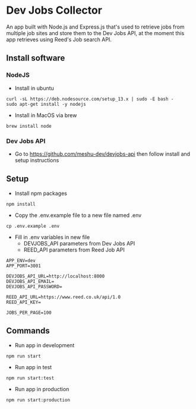 # Dev Jobs Collector

An app built with Node.js and Express.js that's used to retrieve jobs from multiple job sites and store them to the Dev Jobs API, at the moment this app retrieves using Reed's Job search API. 

## Install software
### NodeJS
- Install in ubuntu
```
curl -sL https://deb.nodesource.com/setup_13.x | sudo -E bash -
sudo apt-get install -y nodejs
```
- Install in MacOS via brew 
```
brew install node
```
### Dev Jobs API
- Go to https://github.com/meshu-dev/devjobs-api then follow install and setup instructions

## Setup 
- Install npm packages
```
npm install
```
- Copy the .env.example file to a new file named .env
```
cp .env.example .env
```
- Fill in .env variables in new file
    - DEVJOBS_API parameters from Dev Jobs API
    - REED_API parameters from Reed Job API
```
APP_ENV=dev
APP_PORT=3001

DEVJOBS_API_URL=http://localhost:8000
DEVJOBS_API_EMAIL=
DEVJOBS_API_PASSWORD=

REED_API_URL=https://www.reed.co.uk/api/1.0
REED_API_KEY=

JOBS_PER_PAGE=100
```
## Commands
- Run app in development
```
npm run start
```
- Run app in test
```
npm run start:test
```
- Run app in production
```
npm run start:production
```
